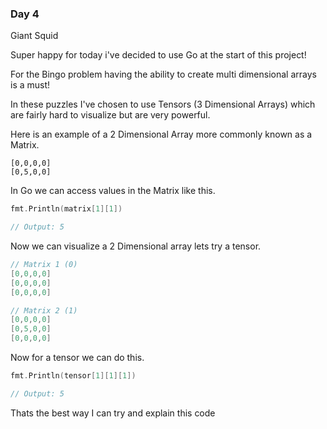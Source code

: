 ### Day 4

Giant Squid

Super happy for today i've decided to use Go at the start of this project!

For the Bingo problem having the ability to create multi dimensional arrays is a must!

In these puzzles I've chosen to use Tensors (3 Dimensional Arrays) which are fairly hard to visualize but are very powerful.

Here is an example of a 2 Dimensional Array more commonly known as a Matrix.

```
[0,0,0,0]
[0,5,0,0]
```
In Go we can access values in the Matrix like this.

```go
fmt.Println(matrix[1][1])

// Output: 5
```

Now we can visualize a 2 Dimensional array lets try a tensor.

```go
// Matrix 1 (0)
[0,0,0,0]
[0,0,0,0]
[0,0,0,0]

// Matrix 2 (1)
[0,0,0,0]
[0,5,0,0]
[0,0,0,0]
```

Now for a tensor we can do this.

```go
fmt.Println(tensor[1][1][1])

// Output: 5
```

Thats the best way I can try and explain this code